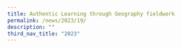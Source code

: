 ```yaml
---
title: Authentic Learning through Geography fieldwork
permalink: /news/2023/19/
description: ""
third_nav_title: "2023"
---
```

